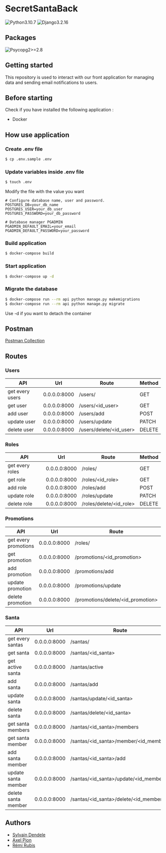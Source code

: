 # SecretSantaBack
![Python3.10.7](https://img.shields.io/badge/Python-v.3.10.7-%23316A9A)
![Django3.2.16](https://img.shields.io/badge/Django-v.3.2.16-%230C4B33)

## Packages
![Psycopg2>=2.8](https://img.shields.io/badge/Psycogp2-%3E%3D2.8-%23009977)

## Getting started

This repository is used to interact with our front application for managing data and sending email notifications to users.

## Before starting

Check if you have installed the following application :

- Docker

## How use application

### Create .env file

```bash
$ cp .env.sample .env
```

### Update variables inside .env file

```bash
$ touch .env
```

Modify the file with the value you want
```pycon
# Configure database name, user and password.
POSTGRES_DB=your_db_name
POSTGRES_USER=your_db_user
POSTGRES_PASSWORD=your_db_password

# Database manager PGADMIN
PGADMIN_DEFAULT_EMAIL=your_email
PGADMIN_DEFAULT_PASSWORD=your_password
```

### Build application

```bash
$ docker-compose build
```

### Start application

```bash
$ docker-compose up -d
```

### Migrate the database

```bash
$ docker-compose run --rm api python manage.py makemigrations
$ docker-compose run --rm api python manage.py migrate
```

Use -d if you want to detach the container

## Postman

[Postman Collection](https://www.getpostman.com/collections/3d765a6f9fc25adb41d5)

## Routes

### Users

| API             | Url          | Route                   | Method |
|-----------------|--------------|-------------------------|--------|
| get every users | 0.0.0.0:8000 | /users/                 | GET    |
| get user        | 0.0.0.0:8000 | /users/<id_user>        | GET    |
| add user        | 0.0.0.0:8000 | /users/add              | POST   |
| update user     | 0.0.0.0:8000 | /users/update           | PATCH  |
| delete user     | 0.0.0.0:8000 | /users/delete/<id_user> | DELETE |

### Roles
| API             | Url          | Route                   | Method |
|-----------------|--------------|-------------------------|--------|
| get every roles | 0.0.0.0:8000 | /roles/                 | GET    |
| get role        | 0.0.0.0:8000 | /roles/<id_role>        | GET    |
| add role        | 0.0.0.0:8000 | /roles/add              | POST   |
| update role     | 0.0.0.0:8000 | /roles/update           | PATCH  |
| delete role     | 0.0.0.0:8000 | /roles/delete/<id_role> | DELETE |

### Promotions
| API                  | Url          | Route                             | Method |
|----------------------|--------------|-----------------------------------|--------|
| get every promotions | 0.0.0.0:8000 | /roles/                           | GET    |
| get promotion        | 0.0.0.0:8000 | /promotions/<id_promotion>        | GET    |
| add promotion        | 0.0.0.0:8000 | /promotions/add                   | POST   |
| update promotion     | 0.0.0.0:8000 | /promotions/update                | PATCH  |
| delete promotion     | 0.0.0.0:8000 | /promotions/delete/<id_promotion> | DELETE |

### Santa
| API                 | Url          | Route                                 | Method |
|---------------------|--------------|---------------------------------------|--------|
| get every santas    | 0.0.0.0:8000 | /santas/                              | GET    |
| get santa           | 0.0.0.0:8000 | /santas/<id_santa>                    | GET    |
| get active santa    | 0.0.0.0:8000 | /santas/active                        | GET    |
| add santa           | 0.0.0.0:8000 | /santas/add                           | POST   |
| update santa        | 0.0.0.0:8000 | /santas/update/<id_santa>             | PATCH  |
| delete santa        | 0.0.0.0:8000 | /santas/delete/<id_santa>             | DELETE |
| get santa members   | 0.0.0.0:8000 | /santas/<id_santa>/members            | GET    |
| get santa member    | 0.0.0.0:8000 | /santas/<id_santa>/member/<id_member> | GET    |
| add santa member    | 0.0.0.0:8000 | /santas/<id_santa>/add                | POST   |
| update santa member | 0.0.0.0:8000 | /santas/<id_santa>/update/<id_member> | PATCH  |
| delete santa member | 0.0.0.0:8000 | /santas/<id_santa>/delete/<id_member> | DELETE |

## Authors

- [Sylvain Dendele](https://gitlab.com/sylvaindnd)
- [Axel Pion](https://gitlab.com/Maengdok)
- [Rémi Rubis](https://gitlab.com/remirubis)